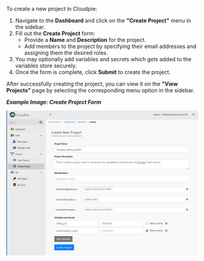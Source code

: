 To create a new project in Cloudpie:

1. Navigate to the **Dashboard** and click on the **"Create Project"** menu in the sidebar.
2. Fill out the **Create Project** form:
   - Provide a **Name** and **Description** for the project.
   - Add members to the project by specifying their email addresses and assigning them the desired roles.
3. You may optionally add variables and secrets which gets added to the variables store securely.   
4. Once the form is complete, click **Submit** to create the project.

After successfully creating the project, you can view it on the **"View Projects"** page by selecting the corresponding menu option in the sidebar.

***Example Image: Create Project Form***

![Screenshot of Create Project form](images/create_project.png)
